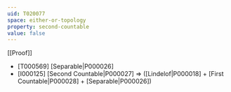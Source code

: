 ```yaml
---
uid: T020077
space: either-or-topology
property: second-countable
value: false
---
```

[[Proof]]

* [T000569] [Separable|P000026]
* [I000125] [Second Countable|P000027] => ([Lindelof|P000018] + [First Countable|P000028] + [Separable|P000026])

